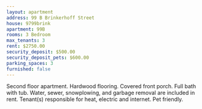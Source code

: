 ```yaml
---
layout: apartment
address: 99 B Brinkerhoff Street
house: 9799brink
apartment: 99B
rooms: 3 Bedroom
max_tenants: 3
rent: $2750.00
security_deposit: $500.00
security_deposit_pets: $600.00
parking_spaces: 3
furnished: false
---
```


Second floor apartment. Hardwood flooring. Covered front porch. Full bath with tub. Water, sewer,
snowplowing, and garbage removal are included in rent. Tenant(s) responsible
for heat, electric and internet. Pet friendly.
